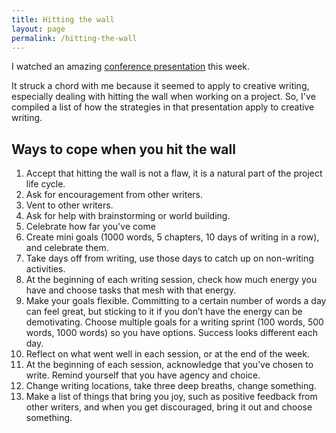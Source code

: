 ```yaml
---
title: Hitting the wall
layout: page
permalink: /hitting-the-wall
---
```


I watched an amazing [conference presentation](https://youtu.be/oqp0joQmazE) this week.

It struck a chord with me because it seemed to apply to creative writing, especially
dealing with hitting the wall when working on a project. So, I've compiled a list of
how the strategies in that presentation apply to creative writing.

## Ways to cope when you hit the wall

1. Accept that hitting the wall is not a flaw, it is a natural part of the project life cycle.
2. Ask for encouragement from other writers.
3. Vent to other writers.
4. Ask for help with brainstorming or world building.
5. Celebrate how far you've come
6. Create mini goals (1000 words, 5 chapters, 10 days of writing in a row), and celebrate them.
7. Take days off from writing, use those days to catch up on non-writing activities.
8. At the beginning of each writing session, check how much energy you have and choose tasks 
   that mesh with that energy.
9. Make your goals flexible. Committing to a certain number of words a day can feel great, but
   sticking to it if you don’t have the energy can be demotivating. Choose multiple goals for
   a writing sprint (100 words, 500 words, 1000 words) so you have options.
   Success looks different each day.
10. Reflect on what went well in each session, or at the end of the week.
11. At the beginning of each session, acknowledge that you’ve chosen to write. Remind yourself
    that you have agency and choice.
12. Change writing locations, take three deep breaths, change something.
13. Make a list of things that bring you joy, such as positive feedback from other writers, and
    when you get discouraged, bring it out and choose something.

